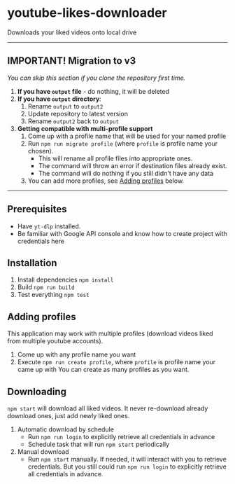 # youtube-likes-downloader

Downloads your liked videos onto local drive

----

## IMPORTANT! Migration to v3

*You can skip this section if you clone the repository first time.*

1. **If you have `output` file** - do nothing, it will be deleted
1. **If you have `output` directory**:
    1. Rename `output` to `output2`
    1. Update repository to latest version
    1. Rename `output2` back to `output`
1. **Getting compatible with multi-profile support**
    1. Come up with a profile name that will be used for your named profile
    1. Run `npm run migrate profile` (where `profile` is profile name your chosen).
        - This will rename all profile files into appropriate ones.
        - The command will throw an error if destination files already exist.
        - The command will do nothing if you still didn't have any data
    1. You can add more profiles, see [Adding profiles](#adding-profiles) below.

----

## Prerequisites

- Have `yt-dlp` installed.
- Be familiar with Google API console and know how to create project with credentials here

## Installation

1. Install dependencies
`npm install`
1. Build
`npm run build`
1. Test everything
`npm test`

<a name="adding-profiles"></a>
## Adding profiles

This application may work with multiple profiles (download videos liked from multiple youtube accounts).

1. Come up with any profile name you want
1. Execute `npm run create profile`, where `profile` is profile name your came up with
You can create as many profiles as you want.

## Downloading

`npm start` will download all liked videos. It never re-download already download ones, just add newly liked ones.

1. Automatic download by schedule
    - Run `npm run login` to explicitly retrieve all credentials in advance
    - Schedule task that will run `npm start` periodically
1. Manual download
    - Run `npm start` manually. If needed, it will interact with you to retrieve credentials. But you still could run `npm run login` to explicitly retrieve all credentials in advance.
